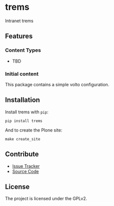 # trems

Intranet trems

## Features

### Content Types

- TBD

### Initial content

This package contains a simple volto configuration.

Installation
------------

Install trems with `pip`:

```shell
pip install trems
```
And to create the Plone site:

```shell
make create_site
```

## Contribute

- [Issue Tracker](https://github.com/patyamasaki/trems/issues)
- [Source Code](https://github.com/patyamasaki/trems/)

## License

The project is licensed under the GPLv2.
